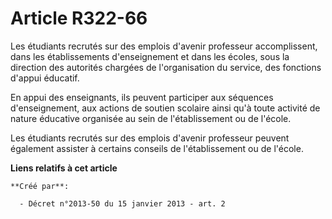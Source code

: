 # Article R322-66

Les étudiants recrutés sur des emplois d'avenir professeur accomplissent, dans les établissements d'enseignement et dans les
écoles, sous la direction des autorités chargées de l'organisation du service, des fonctions d'appui éducatif.

En appui des enseignants, ils peuvent participer aux séquences d'enseignement, aux actions de soutien scolaire ainsi qu'à
toute activité de nature éducative organisée au sein de l'établissement ou de l'école.

Les étudiants recrutés sur des emplois d'avenir professeur peuvent également assister à certains conseils de l'établissement
ou de l'école.

**Liens relatifs à cet article**

	**Créé par**:

	  - Décret n°2013-50 du 15 janvier 2013 - art. 2
